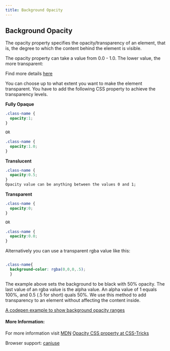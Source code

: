 ```yaml
---
title: Background Opacity
---
```

## Background Opacity

The opacity property specifies the opacity/transparency of an element, that is, the degree to which the content behind the element is visible.

The opacity property can take a value from 0.0 - 1.0. The lower value, the more transparent:

Find more details <a href='https://www.w3schools.com/css/css_image_transparency.asp' target='_blank' rel='nofollow'>here</a>

You can choose up to what extent you want to make the element transparent.
You have to add the following CSS property to achieve the transparency levels.

**Fully Opaque**
```css
.class-name {
  opacity:1;
}

OR

.class-name {
  opacity:1.0;
}
```
**Translucent**
```css
.class-name {
  opacity:0.5;
}
Opacity value can be anything between the values 0 and 1;
```
**Transparent**
```css
.class-name {
  opacity:0;
}

OR

.class-name {
  opacity:0.0;
}
```
Alternatively you can use a transparent rgba value like this:
```css

.class-name{
  background-color: rgba(0,0,0,.5);
  }
 ```
The example above sets the background to be black with 50% opacity. The last value of an rgba value is the alpha value. An alpha value of 1 equals 100%, and 0.5 (.5 for short) quals 50%. We use this method to add transparency to an element without affecting the content inside.

[A codepen example to show background opacity ranges](https://codepen.io/lvcoulter/full/dVrwmK/)


#### More Information:
For more information visit [MDN](https://developer.mozilla.org/en-US/docs/Web/CSS/opacity)
[Opacity CSS property at CSS-Tricks](https://css-tricks.com/almanac/properties/o/opacity/)

Browser support: <a href= 'https://caniuse.com/#search=opacity' target= '_blank' rel= 'nofollow'>caniuse</a>
